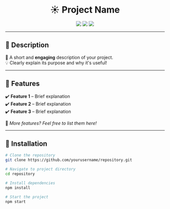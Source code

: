 <h1 align="center">☀️ Project Name</h1>

<p align="center">
  <img src="https://img.shields.io/github/stars/yourusername/repository?style=social">
  <img src="https://img.shields.io/github/forks/yourusername/repository?style=social">
  <img src="https://img.shields.io/github/license/yourusername/repository">
</p>

---

## 📌 Description  
🌟 A short and **engaging** description of your project.  
💡 Clearly explain its purpose and why it's useful!  

---

## 🚀 Features  
✔️ **Feature 1** – Brief explanation  
✔️ **Feature 2** – Brief explanation  
✔️ **Feature 3** – Brief explanation  

📌 *More features? Feel free to list them here!*  

---

## 🦾 Installation  

```bash
# Clone the repository
git clone https://github.com/yourusername/repository.git

# Navigate to project directory
cd repository

# Install dependencies
npm install

# Start the project
npm start
